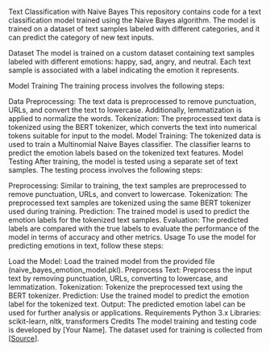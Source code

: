 Text Classification with Naive Bayes
This repository contains code for a text classification model trained using the Naive Bayes algorithm. The model is trained on a dataset of text samples labeled with different categories, and it can predict the category of new text inputs.

Dataset
The model is trained on a custom dataset containing text samples labeled with different emotions: happy, sad, angry, and neutral. Each text sample is associated with a label indicating the emotion it represents.

Model Training
The training process involves the following steps:

Data Preprocessing: The text data is preprocessed to remove punctuation, URLs, and convert the text to lowercase. Additionally, lemmatization is applied to normalize the words.
Tokenization: The preprocessed text data is tokenized using the BERT tokenizer, which converts the text into numerical tokens suitable for input to the model.
Model Training: The tokenized data is used to train a Multinomial Naive Bayes classifier. The classifier learns to predict the emotion labels based on the tokenized text features.
Model Testing
After training, the model is tested using a separate set of text samples. The testing process involves the following steps:

Preprocessing: Similar to training, the text samples are preprocessed to remove punctuation, URLs, and convert to lowercase.
Tokenization: The preprocessed text samples are tokenized using the same BERT tokenizer used during training.
Prediction: The trained model is used to predict the emotion labels for the tokenized text samples.
Evaluation: The predicted labels are compared with the true labels to evaluate the performance of the model in terms of accuracy and other metrics.
Usage
To use the model for predicting emotions in text, follow these steps:

Load the Model: Load the trained model from the provided file (naive_bayes_emotion_model.pkl).
Preprocess Text: Preprocess the input text by removing punctuation, URLs, converting to lowercase, and lemmatization.
Tokenization: Tokenize the preprocessed text using the BERT tokenizer.
Prediction: Use the trained model to predict the emotion label for the tokenized text.
Output: The predicted emotion label can be used for further analysis or applications.
Requirements
Python 3.x
Libraries: scikit-learn, nltk, transformers
Credits
The model training and testing code is developed by [Your Name].
The dataset used for training is collected from [[Source](https://huggingface.co/datasets/dair-ai/emotion)].
